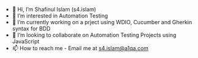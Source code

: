 - 👋 Hi, I’m Shafinul Islam (s4.islam)
- 👀 I’m interested in Automation Testing
- 🌱 I’m currently working on a prject using WDIO, Cucumber and Gherkin syntax for BDD
- 💞️ I’m looking to collaborate on Automation Testing Projects using JavaScript
- 📫 How to reach me - Email me at s4.islam@a1qa.com

<!---
s4-islam/s4-islam is a ✨ special ✨ repository because its `README.md` (this file) appears on your GitHub profile.
You can click the Preview link to take a look at your changes.
--->
